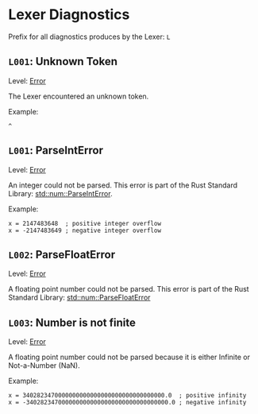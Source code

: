 # Lexer Diagnostics

Prefix for all diagnostics produces by the Lexer: `L`

## `L001`: Unknown Token

Level: [Error](./index.md#error)

The Lexer encountered an unknown token.

Example:

```papyrus
^
```

## `L001`: ParseIntError

Level: [Error](./index.md#error)

An integer could not be parsed. This error is part of the Rust Standard Library: [std::num::ParseIntError](https://doc.rust-lang.org/std/num/struct.ParseIntError.html).

Example:

```papyrus
x = 2147483648  ; positive integer overflow
x = -2147483649 ; negative integer overflow
```

## `L002`: ParseFloatError

Level: [Error](./index.md#error)

A floating point number could not be parsed. This error is part of the Rust Standard Library: [std::num::ParseFloatError](https://doc.rust-lang.org/std/num/struct.ParseFloatError.html)

## `L003`: Number is not finite

Level: [Error](./index.md#error)

A floating point number could not be parsed because it is either Infinite or Not-a-Number (NaN).

Example:

```papyrus
x = 3402823470000000000000000000000000000000.0  ; positive infinity
x = -3402823470000000000000000000000000000000.0 ; negative infinity
```
